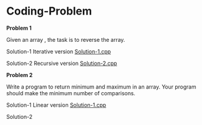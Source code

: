 # Coding-Problem

**Problem 1**

Given an array , the task is to reverse the array.

Solution-1 Iterative version
[Solution-1.cpp](https://github.com/ekant1999/coding-problem/blob/main/ReverseArray.cpp)

Solution-2 Recursive version
[Solution-2.cpp](https://github.com/ekant1999/coding-problem/blob/main/ReverseArrayUsingRecursion.cpp)

**Problem 2**

Write a program to return minimum and maximum in an array. Your program should make the minimum number of comparisons.

Solution-1 Linear version
[Solution-1.cpp](https://github.com/ekant1999/coding-problem/blob/main/MinMaxElementOfArrayUsingLinearserach.cpp)

Solution-2

